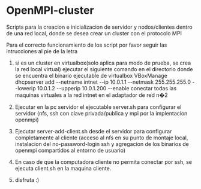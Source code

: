 # OpenMPI-cluster
Scripts para la creacion e inicializacion de servidor y nodos/clientes dentro de una red local, donde se desea crear un cluster con el protocolo MPI

Para el correcto funcionamiento de los script por favor seguir las intrucciones al pie de la letra

1) si es un cluster en virtualbox(solo aplica para modo de prueba, se crea la red local virtual)
	ejecutar el siguiente comando en el directorio donde se encuentra el binario ejecutable de virtualbox
	VBoxManage dhcpserver add --netname intnet --ip 10.0.1.1 --netmask 255.255.255.0 --lowerip 10.0.1.2 --upperip 10.0.1.200 --enable
	conectar todas las maquinas virtuales a la red intnet en el adaptador de red n�2

2) Ejecutar en la pc servidor el ejecutable server.sh para configurar el servidor (nfs, ssh con clave privada/publica y mpi por la implentacion openmpi)
3) Ejecutar server-add-client.sh desde el servidor para configurar completamente al cliente (acceso al nfs en su punto de montaje local, instalacion del no-password-login ssh y agregacion de los binarios de openmpi compartidos al entorno de usuario)
4) En caso de que la computadora cliente no permita conectar por ssh, se ejecuta client.sh en la maquina cliente.
5) disfruta :)
